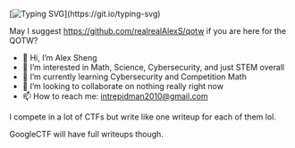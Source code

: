 [![Typing SVG](https://readme-typing-svg.demolab.com/?lines=Hey,+I'm+Alex+Sheng!)](https://git.io/typing-svg)

May I suggest https://github.com/realrealAlexS/qotw if you are here for the QOTW?

- 👋 Hi, I’m Alex Sheng
- 👀 I’m interested in Math, Science, Cybersecurity, and just STEM overall
- 🌱 I’m currently learning Cybersecurity and Competition Math
- 💞️ I’m looking to collaborate on nothing really right now
- 📫 How to reach me: intrepidman2010@gmail.com

I compete in a lot of CTFs but write like one writeup for each of them lol.

GoogleCTF will have full writeups though.

<!---
realrealAlexS/realrealAlexS is a ✨ special ✨ repository because its `README.md` (this file) appears on your GitHub profile.
You can click the Preview link to take a look at your changes.
--->

